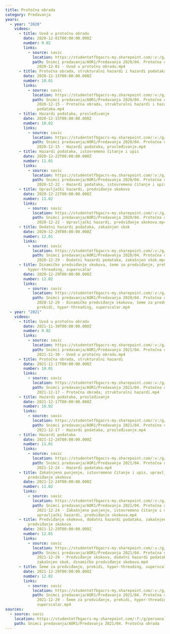 ```yaml
---
title: Protočna obrada
category: Predavanja
years:
  - year: "2020"
    videos:
      - title: Uvod u protočnu obradu
        date: 2020-12-01T00:00:00.000Z
        number: 9.02
        links:
          - source: savic
            location: https://studentetfbgacrs-my.sharepoint.com/:v:/g/personal/sa190595d_student_etf_bg_ac_rs/ETZEB8iBYYpJpfkn2SoDS4YBAmEE6BsO_4YdgKB0DDGLYw
            path: Snimci predavanja/AOR1/Predavanja 2020/04. Protočna obrada/09.02 -
              2020-12-01 - Uvod u protočnu obradu.mp4
      - title: Protočna obrada, strukturalni hazardi i hazardi podataka
        date: 2020-12-15T00:00:00.000Z
        number: 10.01
        links:
          - source: savic
            location: https://studentetfbgacrs-my.sharepoint.com/:v:/g/personal/sa190595d_student_etf_bg_ac_rs/EXanG-ycfClEmeH41skuV8wBUkqNLiwfkdPYXeeS6Xs9fQ
            path: Snimci predavanja/AOR1/Predavanja 2020/04. Protočna obrada/10.01 -
              2020-12-15 - Protočna obrada, strukturalni hazardi i hazardi
              podataka.mp4
      - title: Hazardi podataka, prosleđivanje
        date: 2020-12-15T00:00:00.000Z
        number: 10.02
        links:
          - source: savic
            location: https://studentetfbgacrs-my.sharepoint.com/:v:/g/personal/sa190595d_student_etf_bg_ac_rs/ERRfGR3MmwhHtYFWNvMxrPQBO3hv7Ud4McT9FDlAmNqUQQ
            path: Snimci predavanja/AOR1/Predavanja 2020/04. Protočna obrada/10.02 -
              2020-12-15 - Hazardi podataka, prosleđivanje.mp4
      - title: Hazardi podataka, istovremeno čitanje i upis
        date: 2020-12-22T00:00:00.000Z
        number: 11.01
        links:
          - source: savic
            location: https://studentetfbgacrs-my.sharepoint.com/:v:/g/personal/sa190595d_student_etf_bg_ac_rs/EdlbpFsjdiJFj0zfUKUFKKkBh1nJsjuZTrS_UUDG4P5NLg
            path: Snimci predavanja/AOR1/Predavanja 2020/04. Protočna obrada/11.01 -
              2020-12-22 - Hazardi podataka, istovremeno čitanje i upis.mp4
      - title: Upravljački hazardi, predviđanje skokova
        date: 2020-12-22T00:00:00.000Z
        number: 11.02
        links:
          - source: savic
            location: https://studentetfbgacrs-my.sharepoint.com/:v:/g/personal/sa190595d_student_etf_bg_ac_rs/ETCXxJtT9NxKlOmRPw1Jr58BG6yILq-PfQ3RufdwcmYV3A
            path: Snimci predavanja/AOR1/Predavanja 2020/04. Protočna obrada/11.02 -
              2020-12-22 - Upravljački hazardi, predviđanje skokova.mp4
      - title: Dodatni hazardi podataka, zakašnjen skok
        date: 2020-12-29T00:00:00.000Z
        number: 12.01
        links:
          - source: savic
            location: https://studentetfbgacrs-my.sharepoint.com/:v:/g/personal/sa190595d_student_etf_bg_ac_rs/EQvGuZ9WS8ZCmzAI_sfQrWYBuLFPlzFdJfevxY33DuVnaA
            path: Snimci predavanja/AOR1/Predavanja 2020/04. Protočna obrada/12.01 -
              2020-12-29 - Dodatni hazardi podataka, zakašnjen skok.mp4
      - title: Dinamičko predviđanje skokova, šeme za predviđanje, prekidi,
          hyper-threading, superscalar
        date: 2020-12-29T00:00:00.000Z
        number: 12.02
        links:
          - source: savic
            location: https://studentetfbgacrs-my.sharepoint.com/:v:/g/personal/sa190595d_student_etf_bg_ac_rs/EdO98LWHJg1Li5lj1IaM5PABGbs25_inaPTG16BzUq6DwQ
            path: Snimci predavanja/AOR1/Predavanja 2020/04. Protočna obrada/12.02 -
              2020-12-29 - Dinamičko predviđanje skokova, šeme za predviđanje,
              prekidi, hyper-threading, superscalar.mp4
  - year: "2021"
    videos:
      - title: Uvod u protočnu obradu
        date: 2021-11-30T00:00:00.000Z
        number: 9.02
        links:
          - source: savic
            location: https://studentetfbgacrs-my.sharepoint.com/:v:/g/personal/sa190595d_student_etf_bg_ac_rs/EYz1yU9mSVBGjqNgGKsG22ABaKwGNvLdQTa4huFDlLi5eg
            path: Snimci predavanja/AOR1/Predavanja 2021/04. Protočna obrada/09.02 -
              2021-11-30 - Uvod u protočnu obradu.mp4
      - title: Protočna obrada, strukturalni hazardi
        date: 2021-12-17T00:00:00.000Z
        number: 10.01
        links:
          - source: savic
            location: https://studentetfbgacrs-my.sharepoint.com/:v:/g/personal/sa190595d_student_etf_bg_ac_rs/EZ4uT28Kc3FArZiN4RIsfIUB59CYye2IRyvgrFqqhSaEhg
            path: Snimci predavanja/AOR1/Predavanja 2021/04. Protočna obrada/10.01 -
              2021-12-17 - Protočna obrada, strukturalni hazardi.mp4
      - title: Hazardi podataka, prosleđivanje
        date: 2021-12-17T00:00:00.000Z
        number: 10.02
        links:
          - source: savic
            location: https://studentetfbgacrs-my.sharepoint.com/:v:/g/personal/sa190595d_student_etf_bg_ac_rs/EQd1xRWbg3tJvlDjhbThFo0BCMfojG_Pbl0SNw1kQALexA
            path: Snimci predavanja/AOR1/Predavanja 2021/04. Protočna obrada/10.02 -
              2021-12-17 - Hazardi podataka, prosleđivanje.mp4
      - title: Hazardi podataka
        date: 2021-12-24T00:00:00.000Z
        number: 11.01
        links:
          - source: savic
            location: https://studentetfbgacrs-my.sharepoint.com/:v:/g/personal/sa190595d_student_etf_bg_ac_rs/EdrVgu1K1TlPrdG4kxGwNRkBF99FF6m41oh5YcHZseAQjA
            path: Snimci predavanja/AOR1/Predavanja 2021/04. Protočna obrada/11.01 -
              2021-12-24 - Hazardi podataka.mp4
      - title: Zakašnjeno punjenje, istovremeno čitanje i upis, upravljački hazardi,
          predviđanje skokova
        date: 2021-12-24T00:00:00.000Z
        number: 11.02
        links:
          - source: savic
            location: https://studentetfbgacrs-my.sharepoint.com/:v:/g/personal/sa190595d_student_etf_bg_ac_rs/EbsV1SpQgLlCqv9uufLOrg8BU-DNGCdeMAd1fh35uIJWCg
            path: Snimci predavanja/AOR1/Predavanja 2021/04. Protočna obrada/11.02 -
              2021-12-24 - Zakašnjeno punjenje, istovremeno čitanje i upis,
              upravljački hazardi, predviđanje skokova.mp4
      - title: Predviđanje skokova, dodatni hazardi podataka, zakašnjen skok, dinamičko
          predviđanje skokova
        date: 2021-12-29T00:00:00.000Z
        number: 12.01
        links:
          - source: savic
            location: https://studentetfbgacrs-my.sharepoint.com/:v:/g/personal/sa190595d_student_etf_bg_ac_rs/EUPdMhBhbLxIrhGr-1-50RABZvkeRaa7Lvoi3BSDC16u2A
            path: Snimci predavanja/AOR1/Predavanja 2021/04. Protočna obrada/12.01 -
              2021-12-29 - Predviđanje skokova, dodatni hazardi podataka,
              zakašnjen skok, dinamičko predviđanje skokova.mp4
      - title: Šeme za predviđanje, prekidi, hyper-threading, superscalar
        date: 2021-12-29T00:00:00.000Z
        number: 12.02
        links:
          - source: savic
            location: https://studentetfbgacrs-my.sharepoint.com/:v:/g/personal/sa190595d_student_etf_bg_ac_rs/ETvAvRa5OhxFjJOCPOqAl1oB2M2WRbZfv97BaMi_VFP29w
            path: Snimci predavanja/AOR1/Predavanja 2021/04. Protočna obrada/12.02 -
              2021-12-29 - Šeme za predviđanje, prekidi, hyper-threading,
              superscalar.mp4
sources:
  - source: savic
    location: https://studentetfbgacrs-my.sharepoint.com/:f:/g/personal/sa190595d_student_etf_bg_ac_rs/EswzbK1-kU1NuwfUnhJACNABnCHvLrY0eE4eirm4rD7rzA
    path: Snimci predavanja/AOR1/Predavanja 2021/04. Protočna obrada
---
```



